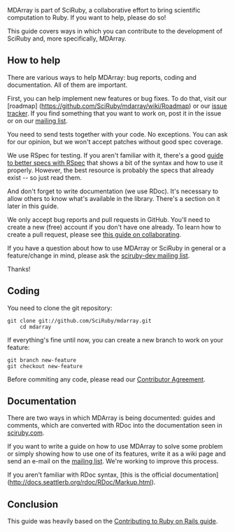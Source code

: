 MDArray is part of SciRuby, a collaborative effort to bring scientific computation to Ruby. If 
you want to help, please do so!

This guide covers ways in which you can contribute to the development of SciRuby and, more 
specifically, MDArray.

## How to help

There are various ways to help MDArray: bug reports, coding and documentation. All of them are 
important.

First, you can help implement new features or bug fixes. To do that, visit our [roadmap]
(https://github.com/SciRuby/mdarray/wiki/Roadmap) or our [issue tracker][2]. If you find 
something that you want to work on, post it in the issue or on our [mailing list][1].

You need to send tests together with your code. No exceptions. You can ask for our opinion, but 
we won't accept patches without good spec coverage.

We use RSpec for testing. If you aren't familiar with it, there's a good [guide to better specs 
with RSpec](http://betterspecs.org/) that shows a bit of the syntax and how to use it properly.
 However, the best resource is probably the specs that already exist -- so just read them.

And don't forget to write documentation (we use RDoc). It's necessary to allow others to know 
what's available in the library. There's a section on it later in this guide.

We only accept bug reports and pull requests in GitHub. You'll need to create a new (free) 
account if you don't have one already. To learn how to create a pull request, please see [this 
guide on collaborating](https://help.github.com/categories/63/articles).

If you have a question about how to use MDArray or SciRuby in general or a feature/change in mind, 
please ask the [sciruby-dev mailing list][1].

Thanks!

## Coding


You need to clone the git repository:

    git clone git://github.com/SciRuby/mdarray.git
		cd mdarray


If everything's fine until now, you can create a new branch to work on your feature:

    git branch new-feature
    git checkout new-feature

Before commiting any code, please read our
[Contributor Agreement](http://github.com/SciRuby/sciruby/wiki/Contributor-Agreement).

## Documentation

There are two ways in which MDArray is being documented: guides and comments, which are converted 
with RDoc into the documentation seen in [sciruby.com](http://sciruby.com).

If you want to write a guide on how to use MDArray to solve some problem or simply showing how 
to use one of its features, write it as a wiki page and send an e-mail on the [mailing list][1]. 
We're working to improve this process.

If you aren't familiar with RDoc syntax, [this is the official documentation]
(http://docs.seattlerb.org/rdoc/RDoc/Markup.html).

## Conclusion

This guide was heavily based on the
[Contributing to Ruby on Rails guide](http://edgeguides.rubyonrails.org/contributing_to_ruby_on_rails.html).

[1]: https://groups.google.com/forum/?fromgroups#!forum/sciruby-dev
[2]: https://github.com/sciruby/mdarray/issues?sort=created&state=open